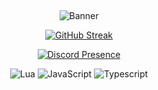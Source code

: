 &nbsp;<div align="center">
![Banner](https://i.imgur.com/kASrHGN.png) 

[![GitHub Streak](https://streak-stats.demolab.com?user=lncoognito&theme=dark&hide_border=true&date_format=M%20j%5B%2C%20Y%5D&background=0F0F0F&ring=DD2727&currStreakLabel=DD2727&fire=DD2727)](https://git.io/streak-stats)

[![Discord Presence](https://lanyard.cnrad.dev/api/911566820710948954?bg=0F0F0F)](https://discord.com/users/911566820710948954)
     

![Lua](https://img.shields.io/badge/lua-%232C2D72.svg?style=for-the-badge&logo=lua&logoColor=white) ![JavaScript](https://img.shields.io/badge/javascript-%23323330.svg?style=for-the-badge&logo=javascript&logoColor=%23F7DF1E) ![Typescript](https://img.shields.io/badge/typescript-%232C2D72.svg?style=for-the-badge&logo=typescript&logoColor=white&labelColor=2d79c7&color=2d79c7)
</div>
